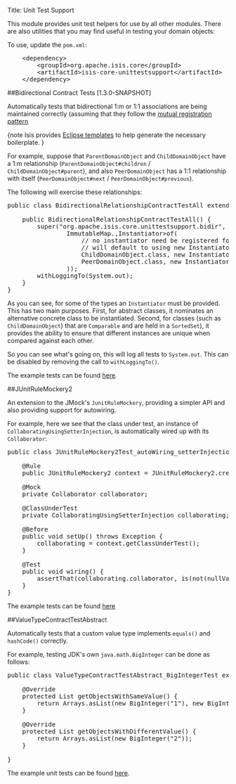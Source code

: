Title: Unit Test Support

This module provides unit test helpers for use by all other modules.  There are also utilities that you may find useful in testing your domain objects:

To use, update the `pom.xml`:

<pre>
    &lt;dependency&gt;
        &lt;groupId&gt;org.apache.isis.core&lt;/groupId&gt;
        &lt;artifactId&gt;isis-core-unittestsupport&lt;/artifactId&gt;
    &lt;/dependency&gt;
</pre>


##Bidirectional Contract Tests [1.3.0-SNAPSHOT]

Automatically tests that bidirectional 1:m or 1:1 associations are being maintained correctly (assuming that they follow the [mutual registration pattern](../applib-guide/how-tos/how-to-04-060-How-to-set-up-and-maintain-bidirectional-relationships.html)

{note
Isis provides [Eclipse templates](../getting-started/editor-templates.html) to help generate the necessary boilerplate.
}

For example, suppose that `ParentDomainObject` and `ChildDomainObject` have a 1:m relationship (`ParentDomainObject#children` / `ChildDomainObject#parent`), and also `PeerDomainObject` has a 1:1 relationship with itself (`PeerDomainObject#next` / `PeerDomainObject#previous`).  

The following will exercise these relationships:

<pre>
public class BidirectionalRelationshipContractTestAll extends BidirectionalRelationshipContractTestAbstract {

    public BidirectionalRelationshipContractTestAll() {
        super("org.apache.isis.core.unittestsupport.bidir", 
                ImmutableMap.<Class<?>,Instantiator>of(
                    // no instantiator need be registered for ParentDomainObject.class; 
                    // will default to using new InstantiatorSimple(AgreementForTesting.class),
                    ChildDomainObject.class, new InstantiatorForChildDomainObject(),
                    PeerDomainObject.class, new InstantiatorSimple(PeerDomainObjectForTesting.class)
                ));
        withLoggingTo(System.out);
    }
}
</pre>

As you can see, for some of the types an `Instantiator` must be provided.  This has two main purposes.  First, for abstract classes, it nominates an alternative concrete class to be instantiated.  Second, for classes (such as `ChildDomainObject`) that are `Comparable` and are held in a `SortedSet`), it provides the ability to ensure that different instances are unique when compared against each other.

So you can see what's going on, this will log all tests to `System.out`.  This can be disabled by removing the call to `withLoggingTo()`.

The example tests can be found [here](https://github.com/apache/isis/tree/master/core/unittestsupport/src/test/java/org/apache/isis/core/unittestsupport/bidir).

##JUnitRuleMockery2

An extension to the JMock's `JunitRuleMockery`, providing a simpler API and also providing support for autowiring.

For example, here we see that the class under test, an instance of `CollaboratingUsingSetterInjection`, is automatically wired up with its `Collaborator`:

<pre>
public class JUnitRuleMockery2Test_autoWiring_setterInjection_happyCase {

    @Rule
    public JUnitRuleMockery2 context = JUnitRuleMockery2.createFor(Mode.INTERFACES_AND_CLASSES);

    @Mock
    private Collaborator collaborator;

    @ClassUnderTest
    private CollaboratingUsingSetterInjection collaborating;

    @Before
    public void setUp() throws Exception {
    	collaborating = context.getClassUnderTest();
    }
    
    @Test
    public void wiring() {
    	assertThat(collaborating.collaborator, is(not(nullValue())));
    }
}
</pre>


The example tests can be found [here](https://github.com/apache/isis/tree/master/core/unittestsupport/src/test/java/org/apache/isis/core/unittestsupport/jmocking)

##ValueTypeContractTestAbstract

Automatically tests that a custom value type implements `equals()` and `hashCode()` correctly.

For example, testing JDK's own `java.math.BigInteger` can be done as follows:

<pre>
public class ValueTypeContractTestAbstract_BigIntegerTest extends ValueTypeContractTestAbstract<BigInteger> {

    @Override
    protected List<BigInteger> getObjectsWithSameValue() {
        return Arrays.asList(new BigInteger("1"), new BigInteger("1"));
    }

    @Override
    protected List<BigInteger> getObjectsWithDifferentValue() {
        return Arrays.asList(new BigInteger("2"));
    }

}
</pre>

The example unit tests can be found [here](https://github.com/apache/isis/tree/master/core/unittestsupport/src/test/java/org/apache/isis/core/unittestsupport/value).
